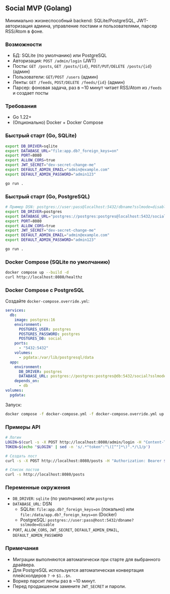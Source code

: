 ## Social MVP (Golang)

Минимально жизнеспособный backend: SQLite/PostgreSQL, JWT-авторизация админа, управление постами и пользователями, парсер RSS/Atom в фоне.

### Возможности
- БД: SQLite (по умолчанию) или PostgreSQL
- Авторизация: `POST /admin/login` (JWT)
- Посты: `GET /posts`, `GET /posts/{id}`, `POST/PUT/DELETE /posts/{id}` (админ)
- Пользователи: `GET/POST /users` (админ)
- Ленты: `GET /feeds`, `POST/DELETE /feeds/{id}` (админ)
- Парсер: фоновая задача, раз в ~10 минут читает RSS/Atom из `/feeds` и создает посты

### Требования
- Go 1.22+
- (Опционально) Docker + Docker Compose

### Быстрый старт (Go, SQLite)

```bash
export DB_DRIVER=sqlite
export DATABASE_URL="file:app.db?_foreign_keys=on"
export PORT=8080
export ALLOW_CORS=true
export JWT_SECRET="dev-secret-change-me"
export DEFAULT_ADMIN_EMAIL="admin@example.com"
export DEFAULT_ADMIN_PASSWORD="admin123"

go run .
```

### Быстрый старт (Go, PostgreSQL)

```bash
# Пример DSN: postgres://user:pass@localhost:5432/dbname?sslmode=disable
export DB_DRIVER=postgres
export DATABASE_URL="postgres://postgres:postgres@localhost:5432/social?sslmode=disable"
export PORT=8080
export ALLOW_CORS=true
export JWT_SECRET="dev-secret-change-me"
export DEFAULT_ADMIN_EMAIL="admin@example.com"
export DEFAULT_ADMIN_PASSWORD="admin123"

go run .
```

### Docker Compose (SQLite по умолчанию)

```bash
docker compose up --build -d
curl http://localhost:8080/healthz
```

### Docker Compose с PostgreSQL

Создайте `docker-compose.override.yml`:

```yaml
services:
  db:
    image: postgres:16
    environment:
      POSTGRES_USER: postgres
      POSTGRES_PASSWORD: postgres
      POSTGRES_DB: social
    ports:
      - "5432:5432"
    volumes:
      - pgdata:/var/lib/postgresql/data
  app:
    environment:
      DB_DRIVER: postgres
      DATABASE_URL: postgres://postgres:postgres@db:5432/social?sslmode=disable
    depends_on:
      - db
volumes:
  pgdata:
```

Запуск:
```bash
docker compose -f docker-compose.yml -f docker-compose.override.yml up --build -d
```

### Примеры API
```bash
# Логин
LOGIN=$(curl -s -X POST http://localhost:8080/admin/login -H "Content-Type: application/json" -d '{"email":"admin@example.com","password":"admin123"}')
TOKEN=$(echo "$LOGIN" | sed -n 's/.*"token":"\([^"]*\)".*/\1/p')

# Создать пост
curl -s -X POST http://localhost:8080/posts -H "Authorization: Bearer $TOKEN" -H "Content-Type: application/json" -d '{"title":"Hello","content":"World"}'

# Список постов
curl -s http://localhost:8080/posts
```

### Переменные окружения
- `DB_DRIVER`: `sqlite` (по умолчанию) или `postgres`
- `DATABASE_URL`: DSN
  - SQLite: `file:app.db?_foreign_keys=on` (локально) или `file:/data/app.db?_foreign_keys=on` (Docker)
  - PostgreSQL: `postgres://user:pass@host:5432/dbname?sslmode=disable`
- `PORT`, `ALLOW_CORS`, `JWT_SECRET`, `DEFAULT_ADMIN_EMAIL`, `DEFAULT_ADMIN_PASSWORD`

### Примечания
- Миграции выполняются автоматически при старте для выбранного драйвера.
- Для PostgreSQL используется автоматическая конвертация плейсхолдеров `?` -> `$1..$n`.
- Воркер парсит ленты раз в ~10 минут.
- Перед продакшеном замените `JWT_SECRET` и пароли.